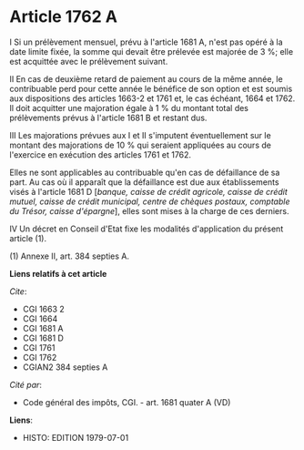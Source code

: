 # Article 1762 A

I  Si un prélèvement mensuel, prévu à l'article 1681 A, n'est pas opéré à la date limite fixée, la somme qui devait être
prélevée est majorée de 3 %; elle est acquittée avec le prélèvement suivant.

II  En cas de deuxième retard de paiement au cours de la même année, le contribuable perd pour cette année le bénéfice de son
option et est soumis aux dispositions des articles 1663-2 et 1761 et, le cas échéant, 1664 et 1762. Il doit acquitter une
majoration égale à 1 % du montant total des prélèvements prévus à l'article 1681 B et restant dus.

III  Les majorations prévues aux I et II s'imputent éventuellement sur le montant des majorations de 10 % qui seraient
appliquées au cours de l'exercice en exécution des articles 1761 et 1762.

Elles ne sont applicables au contribuable qu'en cas de défaillance de sa part. Au cas où il apparaît que la défaillance est
due aux établissements visés à l'article 1681 D [*banque, caisse de crédit agricole, caisse de crédit mutuel, caisse de
crédit municipal, centre de chèques postaux, comptable du Trésor, caisse d'épargne*], elles sont mises à la charge de ces
derniers.

IV  Un décret en Conseil d'Etat fixe les modalités d'application du présent article (1).

(1) Annexe II, art. 384 septies A.

**Liens relatifs à cet article**

_Cite_:

  - CGI 1663 2
  - CGI 1664
  - CGI 1681 A
  - CGI 1681 D
  - CGI 1761
  - CGI 1762
  - CGIAN2 384 septies A

_Cité par_:

  - Code général des impôts, CGI. - art. 1681 quater A (VD)

**Liens**:

  - HISTO: EDITION 1979-07-01
